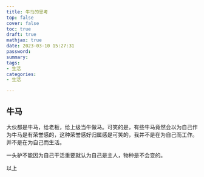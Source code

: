 ```yaml
---
title: 牛马的思考
top: false
cover: false
toc: true
draft: true
mathjax: true
date: 2023-03-10 15:27:31
password:
summary:
tags:
- 生活
categories:
- 生活

---
```


## 牛马

大伙都是牛马，给老板，给上级当牛做马。可笑的是，有些牛马竟然会以为自己作为牛马是有荣誉感的，这种荣誉感好归属感是可笑的，我并不是在为自己而工作。并不是在为自己而生活。

一头驴不能因为自己干活重要就认为自己是主人，物种是不会变的。

以上